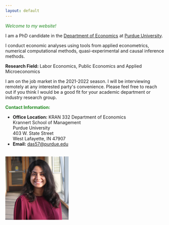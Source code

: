 ```yaml
---
layout: default
---
```


<span style="color:ForestGreen"> *Welcome to my website!*</span>

<!--  My name is Debasmita Das. -->
I am a PhD candidate in the [Department of Economics](https://krannert.purdue.edu/academics/economics/) at [Purdue University](https://www.purdue.edu/).

I conduct economic analyses using tools from applied econometrics, numerical computational methods, quasi-experimental and causal inference methods. 

**Research Field:** Labor Economics, Public Economics and Applied Microeconomics
<!-- My main areas of research are in Labor Economics, Public Economics and Applied Microeconomics. -->

I am on the job market in the 2021-2022 season. I will be interviewing remotely at any interested party's convenience. Please feel free to reach out if you think I would be a good fit for your academic department or industry research group.

<span style="color:ForestGreen"> **Contact Information:**</span>
* **Office Location:** KRAN 332
Department of Economics <br>
Krannert School of Management <br>
Purdue University <br>
403 W. State Street <br>
West Lafayette, IN 47907 <br>
* **Email:** das57@purdue.edu

<br> 

<img src="headshot.jpg" style="width:200px;height:200px;">
<!-- <img class="profile-picture" src="me.png"> -->
<br>







<br><br><br>
